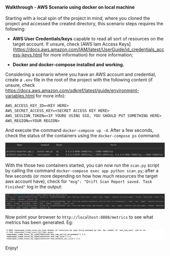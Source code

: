 #### Walkthrough - AWS Scenario using docker on local machine

Starting with a local spin of the project in mind,  where you cloned the project and accessed the created directory, this scenario steps requires the following:

* **AWS User Credentials/keys** capable to read all sort of resources on the target account. If unsure, check [AWS Iam Access Keys](https://docs.aws.amazon.com/IAM/latest/UserGuide/id_credentials_access-keys.html for more information) for more information;

* **Docker and docker-compose installed and working.**

Considering a scenario where you have an AWS account and credential, create a `.env` file in the root of the project with the following content (if unsure, check https://docs.aws.amazon.com/sdkref/latest/guide/environment-variables.html for more info):

```env
AWS_ACCESS_KEY_ID=<KEY HERE>
AWS_SECRET_ACCESS_KEY=<SECRET ACCESS KEY HERE>
AWS_SESSION_TOKEN=<IF YOURE USING SSO, YOU SHOULD PUT SOMETHING HERE>
AWS_REGION=<YOUR REGION>
```

And execute the command `docker-compose up -d`. After a few seconds, check the status of the containers using the `docker-compose ps` command:

![](docs/2022-02-25-16-18-38-image.png)

With the those two containers started, you can now run the `scan.py` script by calling the command `docker-compose exec app python scan.py`; after a few seconds (or more depending on how how much resources the target aws account have), check for `"msg": "Drift Scan Report saved. Task Finished"` log in the output:

![](docs/2022-02-25-17-03-14-image.png)

Now point your browser to `http://localhost:8080/metrics` to see what metrics has been generated. Eg:

![](docs/2022-02-25-17-05-35-image.png)

Enjoy!
